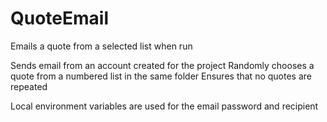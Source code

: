 # QuoteEmail
Emails a quote from a selected list when run

Sends email from an account created for the project
Randomly chooses a quote from a numbered list in the same folder
Ensures that no quotes are repeated

Local environment variables are used for the email password and recipient
